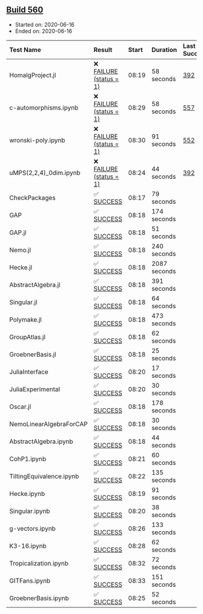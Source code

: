 ## [Build 560](https://oscarci.mathematik.uni-kl.de/job/oscar-julia-1.4/560/)

* Started on: 2020-06-16
* Ended on: 2020-06-16

| Test Name    | Result | Start | Duration | Last Success | First Failure |
|:-------------|:-------|:------|:---------|:-------------|:--------------|
| HomalgProject.jl | ❌ [FAILURE (status = 1)](https://oscarci.mathematik.uni-kl.de/job/oscar-julia-1.4/560/artifact/logs/build-560/HomalgProject.jl.log) | 08:19 | 58 seconds | [392](https://oscarci.mathematik.uni-kl.de/job/oscar-julia-1.4/392/) | [393](https://oscarci.mathematik.uni-kl.de/job/oscar-julia-1.4/393/) |
| c-automorphisms.ipynb | ❌ [FAILURE (status = 1)](https://oscarci.mathematik.uni-kl.de/job/oscar-julia-1.4/560/artifact/logs/build-560/c-automorphisms.ipynb.log) | 08:29 | 58 seconds | [557](https://oscarci.mathematik.uni-kl.de/job/oscar-julia-1.4/557/) | [558](https://oscarci.mathematik.uni-kl.de/job/oscar-julia-1.4/558/) |
| wronski-poly.ipynb | ❌ [FAILURE (status = 1)](https://oscarci.mathematik.uni-kl.de/job/oscar-julia-1.4/560/artifact/logs/build-560/wronski-poly.ipynb.log) | 08:30 | 91 seconds | [552](https://oscarci.mathematik.uni-kl.de/job/oscar-julia-1.4/552/) | [553](https://oscarci.mathematik.uni-kl.de/job/oscar-julia-1.4/553/) |
| uMPS(2,2,4)_0dim.ipynb | ❌ [FAILURE (status = 1)](https://oscarci.mathematik.uni-kl.de/job/oscar-julia-1.4/560/artifact/logs/build-560/uMPS-2-2-4-_0dim.ipynb.log) | 08:24 | 44 seconds | [392](https://oscarci.mathematik.uni-kl.de/job/oscar-julia-1.4/392/) | [393](https://oscarci.mathematik.uni-kl.de/job/oscar-julia-1.4/393/) |
| CheckPackages | ✅ [SUCCESS](https://oscarci.mathematik.uni-kl.de/job/oscar-julia-1.4/560/artifact/logs/build-560/CheckPackages.log) | 08:17 | 79 seconds |  |  |
| GAP | ✅ [SUCCESS](https://oscarci.mathematik.uni-kl.de/job/oscar-julia-1.4/560/artifact/logs/build-560/GAP.log) | 08:18 | 174 seconds |  |  |
| GAP.jl | ✅ [SUCCESS](https://oscarci.mathematik.uni-kl.de/job/oscar-julia-1.4/560/artifact/logs/build-560/GAP.jl.log) | 08:18 | 51 seconds |  |  |
| Nemo.jl | ✅ [SUCCESS](https://oscarci.mathematik.uni-kl.de/job/oscar-julia-1.4/560/artifact/logs/build-560/Nemo.jl.log) | 08:18 | 240 seconds |  |  |
| Hecke.jl | ✅ [SUCCESS](https://oscarci.mathematik.uni-kl.de/job/oscar-julia-1.4/560/artifact/logs/build-560/Hecke.jl.log) | 08:18 | 2087 seconds |  |  |
| AbstractAlgebra.jl | ✅ [SUCCESS](https://oscarci.mathematik.uni-kl.de/job/oscar-julia-1.4/560/artifact/logs/build-560/AbstractAlgebra.jl.log) | 08:18 | 391 seconds |  |  |
| Singular.jl | ✅ [SUCCESS](https://oscarci.mathematik.uni-kl.de/job/oscar-julia-1.4/560/artifact/logs/build-560/Singular.jl.log) | 08:18 | 64 seconds |  |  |
| Polymake.jl | ✅ [SUCCESS](https://oscarci.mathematik.uni-kl.de/job/oscar-julia-1.4/560/artifact/logs/build-560/Polymake.jl.log) | 08:18 | 473 seconds |  |  |
| GroupAtlas.jl | ✅ [SUCCESS](https://oscarci.mathematik.uni-kl.de/job/oscar-julia-1.4/560/artifact/logs/build-560/GroupAtlas.jl.log) | 08:18 | 62 seconds |  |  |
| GroebnerBasis.jl | ✅ [SUCCESS](https://oscarci.mathematik.uni-kl.de/job/oscar-julia-1.4/560/artifact/logs/build-560/GroebnerBasis.jl.log) | 08:18 | 25 seconds |  |  |
| JuliaInterface | ✅ [SUCCESS](https://oscarci.mathematik.uni-kl.de/job/oscar-julia-1.4/560/artifact/logs/build-560/JuliaInterface.log) | 08:20 | 17 seconds |  |  |
| JuliaExperimental | ✅ [SUCCESS](https://oscarci.mathematik.uni-kl.de/job/oscar-julia-1.4/560/artifact/logs/build-560/JuliaExperimental.log) | 08:20 | 30 seconds |  |  |
| Oscar.jl | ✅ [SUCCESS](https://oscarci.mathematik.uni-kl.de/job/oscar-julia-1.4/560/artifact/logs/build-560/Oscar.jl.log) | 08:18 | 178 seconds |  |  |
| NemoLinearAlgebraForCAP | ✅ [SUCCESS](https://oscarci.mathematik.uni-kl.de/job/oscar-julia-1.4/560/artifact/logs/build-560/NemoLinearAlgebraForCAP.log) | 08:18 | 30 seconds |  |  |
| AbstractAlgebra.ipynb | ✅ [SUCCESS](https://oscarci.mathematik.uni-kl.de/job/oscar-julia-1.4/560/artifact/logs/build-560/AbstractAlgebra.ipynb.log) | 08:18 | 44 seconds |  |  |
| CohP1.ipynb | ✅ [SUCCESS](https://oscarci.mathematik.uni-kl.de/job/oscar-julia-1.4/560/artifact/logs/build-560/CohP1.ipynb.log) | 08:21 | 60 seconds |  |  |
| TiltingEquivalence.ipynb | ✅ [SUCCESS](https://oscarci.mathematik.uni-kl.de/job/oscar-julia-1.4/560/artifact/logs/build-560/TiltingEquivalence.ipynb.log) | 08:22 | 135 seconds |  |  |
| Hecke.ipynb | ✅ [SUCCESS](https://oscarci.mathematik.uni-kl.de/job/oscar-julia-1.4/560/artifact/logs/build-560/Hecke.ipynb.log) | 08:19 | 91 seconds |  |  |
| Singular.ipynb | ✅ [SUCCESS](https://oscarci.mathematik.uni-kl.de/job/oscar-julia-1.4/560/artifact/logs/build-560/Singular.ipynb.log) | 08:20 | 38 seconds |  |  |
| g-vectors.ipynb | ✅ [SUCCESS](https://oscarci.mathematik.uni-kl.de/job/oscar-julia-1.4/560/artifact/logs/build-560/g-vectors.ipynb.log) | 08:26 | 133 seconds |  |  |
| K3-16.ipynb | ✅ [SUCCESS](https://oscarci.mathematik.uni-kl.de/job/oscar-julia-1.4/560/artifact/logs/build-560/K3-16.ipynb.log) | 08:28 | 62 seconds |  |  |
| Tropicalization.ipynb | ✅ [SUCCESS](https://oscarci.mathematik.uni-kl.de/job/oscar-julia-1.4/560/artifact/logs/build-560/Tropicalization.ipynb.log) | 08:32 | 72 seconds |  |  |
| GITFans.ipynb | ✅ [SUCCESS](https://oscarci.mathematik.uni-kl.de/job/oscar-julia-1.4/560/artifact/logs/build-560/GITFans.ipynb.log) | 08:33 | 151 seconds |  |  |
| GroebnerBasis.ipynb | ✅ [SUCCESS](https://oscarci.mathematik.uni-kl.de/job/oscar-julia-1.4/560/artifact/logs/build-560/GroebnerBasis.ipynb.log) | 08:25 | 52 seconds |  |  |
